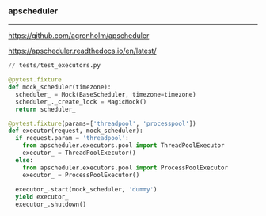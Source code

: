 ### apscheduler
---
https://github.com/agronholm/apscheduler

https://apscheduler.readthedocs.io/en/latest/

```py
// tests/test_executors.py

@pytest.fixture
def mock_scheduler(timezone):
  scheduler_ = Mock(BaseScheduler, timezone=timezone)
  scheduler_._create_lock = MagicMock()
  return scheduler_

@pytest.fixture(params=['threadpool', 'processpool'])
def executor(request, mock_scheduler):
  if request.param = 'threadpool':
    from apscheduler.executors.pool import ThreadPoolExecutor
    executor_ = ThreadPoolExecutor()
  else:
    from apscheduler.executors.pool import ProcessPoolExecutor
    executor_ = ProcessPoolExecutor()
    
  executor_.start(mock_scheduler, 'dummy')
  yield executor_
  executor_.shutdown()

```

```
```

```
```


